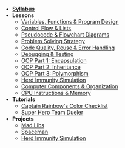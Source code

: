 - **[Syllabus](README.md)**
- **Lessons**
  - [Variables, Functions & Program Design](Lessons/01-Variables-Functions-Program-Design.md)
  - [Control Flow & Lists](Lessons/02-Control-Flow-Lists.md)
  - [Pseudocode & Flowchart Diagrams](Lessons/03-Pseudocode-Flowchart-Diagrams.md)
  - [Problem Solving Strategy](Lessons/04-Problem-Solving-Strategy.md)
  - [Code Quality, Reuse & Error Handling](Lessons/05-Code-Quality-Reuse-Error-Handling.md)
  - [Debugging & Testing](Lessons/06-Debugging-Testing.md)
  - [OOP Part 1: Encapsulation](Lessons/07-OOP-1-Encapsulation.md)
  - [OOP Part 2: Inheritance](Lessons/08-OOP-2-Inheritance.md)
  - [OOP Part 3: Polymorphism](Lessons/09-OOP-3-Polymorphism.md)
  - [Herd Immunity Simulation](Lessons/10-Herd-Immunity-Simulation.md)
  - [Computer Components & Organization](Lessons/11-Computer-Components.md)
  - [CPU Instructions & Memory](Lessons/12-CPU-Instructions-Memory.md)
- **Tutorials**
  - [Captain Rainbow's Color Checklist](https://make.sc/rainbow-checklist)
  - [Super Hero Team Dueler](http://make.sc/superhero-team-dueler)
- **Projects**
  - [Mad Libs](Projects/MadLibs)
  - [Spaceman](Projects/Spaceman)
  - [Herd Immunity Simulation](Projects/HerdImmunity)
